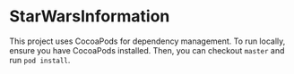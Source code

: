 # StarWarsInformation

This project uses CocoaPods for dependency management. To run locally, ensure you have CocoaPods installed. Then, you can checkout `master` and run `pod install`.
